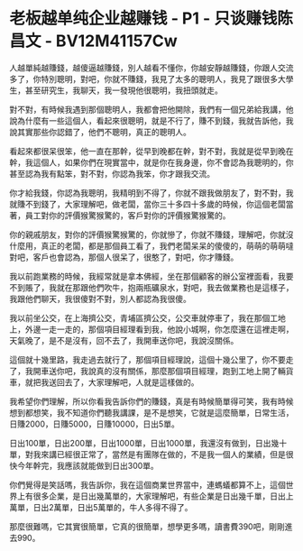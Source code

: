 # 老板越单纯企业越赚钱 - P1 - 只谈赚钱陈昌文 - BV12M41157Cw

人越單純越賺錢，越傻逼越賺錢，別人越看不懂你，你越安靜越賺錢，你跟人交流多了，你特別聰明，對吧，你就不賺錢，我見了太多的聰明人，我見了跟很多大學生，甚至研究生，我聊天，我一發現他很聰明，我扭頭就走。

對不對，有時候我遇到那個聰明人，我都會把他開除，我們有一個兄弟給我講，他說為什麼有一些這個人，看起來很聰明，就是不行了，賺不到錢，我就告訴他，我說其實那些你認錯了，他們不聰明，真正的聰明人。

看起來都很呆很笨，他一直在那幹，從早到晚都在幹，對不對，我就是從早到晚在幹，我這個人，如果你們在現實當中，就是你在我身邊，你不會認為我聰明的，你甚至認為我有點笨，對不對，你認為我笨，你才跟我交流。

你才給我錢，你認為我聰明，我精明到不得了，你就不跟我做朋友了，對不對，我就賺不到錢了，大家理解吧，做老闆，當你三十多四十多歲的時候，你這個老闆當著，員工對你的評價猴驚猴驚的，客戶對你的評價猴驚猴驚的。

你的親戚朋友，對你的評價猴驚猴驚的，你就慘了，你就不賺錢，理解吧，你就沒什麼用，真正的老闆，都是那個員工看了，我們老闆呆呆的傻傻的，萌萌的萌萌噠對吧，客戶也會認為，那個人很呆了，很憨了，對吧，你才賺錢。

我以前跑業務的時候，我經常就是拿本佛經，坐在那個顧客的辦公室裡面看，我要不到賬了，我就在那跟他們吹牛，抱兩瓶礦泉水，對吧，我去做業務也是這樣子，我跟他們聊天，我很傻對不對，別人都認為我很傻。

我以前坐公交，在上海擠公交，青埔區擠公交，公交車就停車了，我在那個工地上，外邊一走一走的，那個項目經理看到我，他說小城啊，你怎麼還在這裡走啊，天氣晚了，是不是沒有，回不去了，我開車送你吧，我說沒關係。

這個就十幾里路，我走過去就行了，那個項目經理說，這個十幾公里了，你不要走了，我開車送你吧，我說真的沒有關係，那麼那個項目經理，跑到工地上開了輛貨車，就把我送回去了，大家理解吧，人就是這樣做的。

我希望你們理解，所以你看我告訴你們的賺錢，真是有時候簡單得可笑，我有時候想到都想笑，我不知道你們聽我講課，是不是想笑，它就是這麼簡單，日常生活，日賺2000，日賺5000，日賺10000，日出5單。

日出100單，日出200單，日出1000單，日出1000單，我還沒有做到，日出幾十單，對我來講已經很正常了，當然是有團隊在做的，不是我一個人的業績，但是很快今年幹完，我應該就能做到日出300單。

你們覺得是笑話嗎，我告訴你，我在這個商業世界當中，連螞蟻都算不上，這個世界上有很多企業，是日出幾萬單的，大家理解吧，有些企業是日出幾千單，日出上萬單，日出2萬單，日出5萬單的，牛人多得不得了。

那麼很難嗎，它其實很簡單，它真的很簡單，想學更多嗎，讀書費390吧，剛剛進去990。